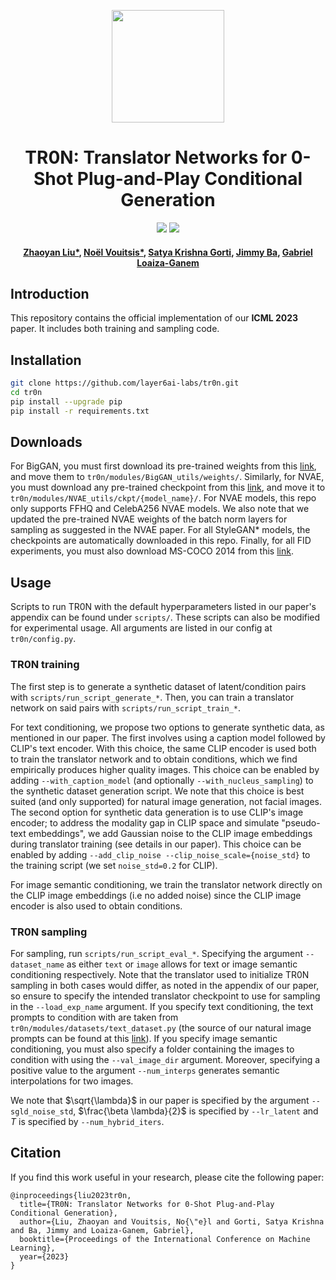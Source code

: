 <p align="center">
<a href="https://layer6.ai/"><img src="https://github.com/layer6ai-labs/DropoutNet/blob/master/logs/logobox.jpg" width="180"></a>
</p> 

<div align="center">
<h1>
<b>
TR0N: Translator Networks for 0-Shot Plug-and-Play Conditional Generation
</b>
</h1>
  
<p align="center">
  <a href='https://arxiv.org/abs/2304.13742'><img src='https://img.shields.io/badge/arXiv-2304.13742-b31b1b.svg' /></a>
  <a href='https://huggingface.co/spaces/Layer6/TR0N'><img src='https://img.shields.io/badge/%F0%9F%A4%97-Open%20in%20Spaces-orange' /></a>
</p>
  
<h4>
<b>
<a href="https://www.linkedin.com/in/zhaoyan-liu-9309aa180/">Zhaoyan Liu*</a>, <a href="https://www.cs.toronto.edu/~nvouitsis/">Noël Vouitsis*</a>, <a href="https://www.cs.toronto.edu/~satyag/">Satya Krishna Gorti</a>, <a href="https://jimmylba.github.io/">Jimmy Ba</a>, <a href="https://sites.google.com/view/gabriel-loaiza-ganem/">Gabriel Loaiza-Ganem</a>   
</b>
</h4>
</div>

<a name="intro"/>

## Introduction
This repository contains the official implementation of our **ICML 2023** paper. It includes both training and sampling code.

<a name="install"/>

## Installation
```bash
git clone https://github.com/layer6ai-labs/tr0n.git
cd tr0n
pip install --upgrade pip
pip install -r requirements.txt
```

<a name="dwnld"/>

## Downloads

For BigGAN, you must first download its pre-trained weights from this <a href="https://drive.google.com/drive/folders/1nJ3HmgYgeA9NZr-oU-enqbYeO7zBaANs?usp=sharing">link</a>, and move them to `tr0n/modules/BigGAN_utils/weights/`. Similarly, for NVAE, you must download any pre-trained checkpoint from this <a href="https://drive.google.com/drive/folders/1KVpw12AzdVjvbfEYM_6_3sxTy93wWkbe">link</a>, and move it to `tr0n/modules/NVAE_utils/ckpt/{model_name}/`. For NVAE models, this repo only supports FFHQ and CelebA256 NVAE models. We also note that we updated the pre-trained NVAE weights of the batch norm layers for sampling as suggested in the NVAE paper. For all StyleGAN* models, the checkpoints are automatically downloaded in this repo. Finally, for all FID experiments, you must also download MS-COCO 2014 from this <a href="https://cocodataset.org/#download">link</a>. 

<a name="usage"/>

## Usage

Scripts to run TR0N with the default hyperparameters listed in our paper's appendix can be found under `scripts/`. These scripts can also be modified for experimental usage. All arguments are listed in our config at `tr0n/config.py`.

<a name="train"/>
  
### TR0N training

The first step is to generate a synthetic dataset of latent/condition pairs with `scripts/run_script_generate_*`. Then, you can train a translator network on said pairs with `scripts/run_script_train_*`.

For text conditioning, we propose two options to generate synthetic data, as mentioned in our paper. The first involves using a caption model followed by CLIP's text encoder. With this choice, the same CLIP encoder is used both to train the translator network and to obtain conditions, which we find empirically produces higher quality images. This choice can be enabled by adding `--with_caption_model` (and optionally `--with_nucleus_sampling`) to the synthetic dataset generation script. We note that this choice is best suited (and only supported) for natural image generation, not facial images. The second option for synthetic data generation is to use CLIP's image encoder; to address the modality gap in CLIP space and simulate "pseudo-text embeddings", we add Gaussian noise to the CLIP image embeddings during translator training (see details in our paper). This choice can be enabled by adding `--add_clip_noise --clip_noise_scale={noise_std}` to the training script (we set `noise_std=0.2` for CLIP).

For image semantic conditioning, we train the translator network directly on the CLIP image embeddings (i.e no added noise) since the CLIP image encoder is also used to obtain conditions.

<a name="sample"/>

### TR0N sampling

For sampling, run `scripts/run_script_eval_*`. Specifying the argument `--dataset_name` as either `text` or `image` allows for text or image semantic conditioning respectively. Note that the translator used to initialize TR0N sampling in both cases would differ, as noted in the appendix of our paper, so ensure to specify the intended translator checkpoint to use for sampling in the `--load_exp_name` argument. If you specify text conditioning, the text prompts to condition with are taken from `tr0n/modules/datasets/text_dataset.py` (the source of our natural image prompts can be found at this <a href="https://docs.google.com/spreadsheets/d/18yN-E2sESmpnwmOgw2atWxpoA45LNkBRQkNANGvkFww/edit#gid=0">link</a>). If you specify image semantic conditioning, you must also specify a folder containing the images to condition with using the `--val_image_dir` argument. Moreover, specifying a positive value to the argument `--num_interps` generates semantic interpolations for two images.

We note that $\sqrt{\lambda}$ in our paper is specified by the argument `--sgld_noise_std`, $\frac{\beta \lambda}{2}$ is specified by `--lr_latent` and $T$ is specified by `--num_hybrid_iters`.

<a name="cite"/>

## Citation

If you find this work useful in your research, please cite the following paper:

```
@inproceedings{liu2023tr0n,
  title={TR0N: Translator Networks for 0-Shot Plug-and-Play Conditional Generation},
  author={Liu, Zhaoyan and Vouitsis, No{\"e}l and Gorti, Satya Krishna and Ba, Jimmy and Loaiza-Ganem, Gabriel},
  booktitle={Proceedings of the International Conference on Machine Learning},
  year={2023}
}
```
